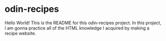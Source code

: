 # odin-recipes
Hello World!
This is the README for this odin-recipes project.
In this project, I am gonna practice all of the HTML knowledge I acquired by making a recipe website.